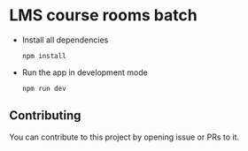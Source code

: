 # LMS course rooms batch

- Install all dependencies

  ```
  npm install
  ```

- Run the app in development mode

  ```
  npm run dev
  ```

## Contributing

You can contribute to this project by opening issue or PRs to it.

